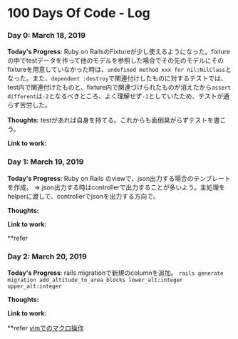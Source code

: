 # 100 Days Of Code - Log

### Day 0: March  18, 2019 

**Today's Progress**: Ruby on RailsのFixtureが少し使えるようになった。fixtureの中でtestデータを作って他のモデルを参照した場合でその先のモデルにそのfixtureを用意していなかった時は、``undefined method xxx for nil:NilClass``となった。また、`dependent :destroy`で関連付けしたものに対するテストでは、test内で関連付けたものと、fixture内で関連づけられたものが消えたから`assert different`は`-2`となるべきところ、よく理解せず`-1`としていたため、テストが通らず苦労した。

**Thoughts:** testがあれば自身を持てる。これからも面倒臭がらずテストを書こう。

**Link to work:** 

### Day 1: March  19, 2019 

**Today's Progress**: Ruby on Rails のviewで、json出力する場合のテンプレートを作成。 => json出力する時はcontrollerで出力することが多いよう。主処理をhelperに渡して、controllerでjsonを出力する方向で。

**Thoughts:** 

**Link to work:**

**refer 

### Day 2: March  20, 2019 

**Today's Progress**: rails migrationで新規のcolumnを追加。
```rails generate migration add_altitude_to_area_blocks lower_alt:integer upper_alt:integer```

**Thoughts:** 

**Link to work:**

**refer [vimでのマクロ操作](https://qiita.com/Go-zen-chu/items/5464fb6b9e6b38c958bd)
